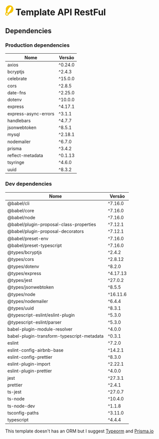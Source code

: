 # <img src="./assets/wefit-logo.png" alt="drawing" width="26"/> Template API RestFul

## Dependencies

### Production dependencies

| Nome                 | Versão  |
| -------------------- | ------- |
| axios                | ^0.24.0 |
| bcryptjs             | ^2.4.3  |
| celebrate            | ^15.0.0 |
| cors                 | ^2.8.5  |
| date-fns             | ^2.25.0 |
| dotenv               | ^10.0.0 |
| express              | ^4.17.1 |
| express-async-errors | ^3.1.1  |
| handlebars           | ^4.7.7  |
| jsonwebtoken         | ^8.5.1  |
| mysql                | ^2.18.1 |
| nodemailer           | ^6.7.0  |
| prisma               | ^3.4.2  |
| reflect-metadata     | ^0.1.13 |
| tsyringe             | ^4.6.0  |
| uuid                 | ^8.3.2  |

### Dev dependencies

| Nome                                       | Versão   |
| ------------------------------------------ | -------- |
| @babel/cli                                 | ^7.16.0  |
| @babel/core                                | ^7.16.0  |
| @babel/node                                | ^7.16.0  |
| @babel/plugin-proposal-class-properties    | ^7.12.1  |
| @babel/plugin-proposal-decorators          | ^7.12.1  |
| @babel/preset-env                          | ^7.16.0  |
| @babel/preset-typescript                   | ^7.16.0  |
| @types/bcryptjs                            | ^2.4.2   |
| @types/cors                                | ^2.8.12  |
| @types/dotenv                              | ^8.2.0   |
| @types/express                             | ^4.17.13 |
| @types/jest                                | ^27.0.2  |
| @types/jsonwebtoken                        | ^8.5.5   |
| @types/node                                | ^16.11.6 |
| @types/nodemailer                          | ^6.4.4   |
| @types/uuid                                | ^8.3.1   |
| @typescript-eslint/eslint-plugin           | ^5.3.0   |
| @typescript-eslint/parser                  | ^5.3.0   |
| babel-plugin-module-resolver               | ^4.0.0   |
| babel-plugin-transform-typescript-metadata | ^0.3.1   |
| eslint                                     | ^7.2.0   |
| eslint-config-airbnb-base                  | ^14.2.1  |
| eslint-config-prettier                     | ^8.3.0   |
| eslint-plugin-import                       | ^2.22.1  |
| eslint-plugin-prettier                     | ^4.0.0   |
| jest                                       | ^27.3.1  |
| prettier                                   | ^2.4.1   |
| ts-jest                                    | ^27.0.7  |
| ts-node                                    | ^10.4.0  |
| ts-node-dev                                | ^1.1.8   |
| tsconfig-paths                             | ^3.11.0  |
| typescript                                 | ^4.4.4   |

This template doesn't has an ORM but I suggest [Typeorm](https://typeorm.io) and [Prisma.io](https://www.prisma.io/)
